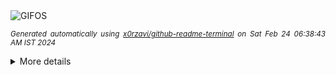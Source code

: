 <div align="justify">
<picture>
    <source media="(prefers-color-scheme: dark)" srcset="https://i.ibb.co/1JVw5Wf/output-gif.gif">
    <source media="(prefers-color-scheme: light)" srcset="https://i.ibb.co/1JVw5Wf/output-gif.gif">
    <img alt="GIFOS" src="https://i.ibb.co/1JVw5Wf/output-gif.gif">
</picture>

<sub><i>Generated automatically using [x0rzavi/github-readme-terminal](https://github.com/x0rzavi/github-readme-terminal) on Sat Feb 24 06:38:43 AM IST 2024</i></sub>

<details>
<summary>More details</summary>

</details>
</div>

<!-- Image deletion URL: https://ibb.co/G3wbLSv/2ec6da94c3c0d828a62343ac08fe2d97 -->